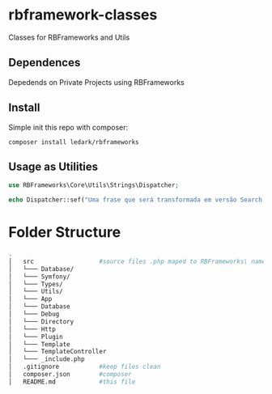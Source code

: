 # rbframework-classes
Classes for RBFrameworks and Utils

## Dependences
Depedends on Private Projects using RBFrameworks

## Install
Simple init this repo with composer:

```
composer install ledark/rbframeworks
```

## Usage as Utilities
```php
use RBFrameworks\Core\Utils\Strings\Dispatcher;

echo Dispatcher::sef("Uma frase que será transformada em versão Search Engine Friendly!"); //uma-frase-que-sera-transformada-em-versao-search-engine-friendly
```

# Folder Structure
```bash
.
│   src                  #source files .php maped to RBFrameworks\ namespace
│   └─── Database/
│   └─── Symfony/
│   └─── Types/
│   └─── Utils/
│   └─── App
│   └─── Database
│   └─── Debug
│   └─── Directory
│   └─── Http
│   └─── Plugin
│   └─── Template
│   └─── TemplateController
│   └─── _include.php
│   .gitignore           #keep files clean
│   composer.json        #composer
│   README.md            #this file
```
